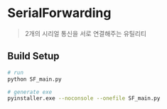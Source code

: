 # SerialForwarding
> 2개의 시리얼 통신을 서로 연결해주는 유틸리티

## Build Setup
``` bash
# run
python SF_main.py

# generate exe
pyinstaller.exe --noconsole --onefile SF_main.py
```


